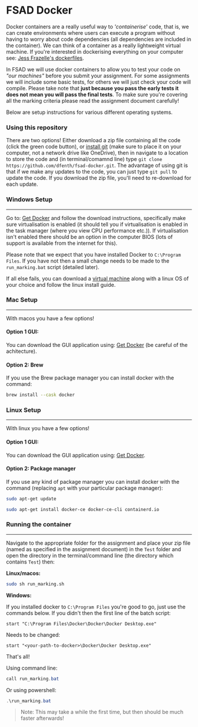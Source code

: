 # FSAD Docker

Docker containers are a really useful way to *'containerise'* code, that is, we can create environments where users can execute a program without having to worry about code dependencies (all dependencies are included in the container). We can think of a container as a really lightweight virtual machine. If you're interested in dockerising everything on your computer see: [Jess Frazelle's dockerfiles](https://github.com/jessfraz/dockerfiles).

In FSAD we will use docker containers to allow you to test your code on *"our machines"* before you submit your assignment. For some assignments we will include some basic tests, for others we will just check your code will compile. Please take note that **just because you pass the early tests it does not mean you will pass the final tests**. To make sure you're covering all the marking criteria please read the assignment document carefully!

Below are setup instructions for various different operating systems.

### Using this repository
There are two options! Either download a zip file containing all the code (click the green code button), or [install git](https://github.com/git-guides/install-git) (make sure to place it on your computer, not a network drive like OneDrive), then in navigate to a location to store the code and (in terminal/comamnd line) type `git clone https://github.com/dfenth/fsad-docker.git`. The advantage of using git is that if we make any updates to the code, you can just type `git pull` to update the code. If you download the zip file, you'll need to re-download for each update.

### Windows Setup

---

Go to: [Get Docker](https://docs.docker.com/get-docker/) and follow the download instructions, specifically make sure virtualisation is enabled (it should tell you if virtualisation is enabled in the task manager (where you view CPU performance etc.)). If virtualisation isn't enabled there should be an option in the computer BIOS (lots of support is available from the internet for this).

Please note that we expect that you have installed Docker to `C:\Program Files`. If you have not then a small change needs to be made to the `run_marking.bat` script (detailed later).

If all else fails, you can download a [virtual machine](https://www.virtualbox.org/) along with a linux OS of your choice and follow the linux install guide.

### Mac Setup

---

With macos you have a few options!

#### Option 1 GUI:

You can download the GUI application using: [Get Docker](https://docs.docker.com/get-docker/) (be careful of the achitecture).

#### Option 2: Brew

If you use the Brew package manager you can install docker with the command:

```bash
brew install --cask docker
```

### Linux Setup

---

With linux you have a few options!

#### Option 1 GUI:

You can download the GUI application using: [Get Docker](https://docs.docker.com/get-docker/).

#### Option 2: Package manager

If you use any kind of package manager you can install docker with the command (replacing `apt` with your particular package manager):

```bash
sudo apt-get update

sudo apt-get install docker-ce docker-ce-cli containerd.io
```

### Running the container

---

Navigate to the appropriate folder for the assignment and place your zip file (named as specified in the assignment document) in the `Test` folder and open the directory in the terminal/command line (the directory which contains `Test`) then:

**Linux/macos:**

```bash
sudo sh run_marking.sh
```

**Windows:**

If you installed docker to `C:\Program Files` you're good to go, just use the commands below. If you didn't then the first line of the batch script:

```batch
start "C:\Program Files\Docker\Docker\Docker Desktop.exe"
```

Needs to be changed:

```batch
start "<your-path-to-docker>\Docker\Docker Desktop.exe"
```

That's all!

Using command line:

```powershell
call run_marking.bat
```

Or using powershell:

```powershell
.\run_marking.bat
```
> Note: This may take a while the first time, but then should be much faster afterwards!
